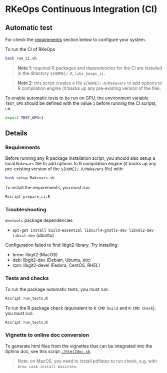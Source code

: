 # RKeOps Continuous Integration (CI)

## Automatic test

For check the [requirements](#requirements) section below to configure your system.

To run the CI of RKeOps 
```bash
bash run_ci.sh
```

> **Note 1**: required R packages and dependencies for the CI are installed in the directory `${HOME}/.R_libs_keops_ci`.

> **Note 2**: this script creates a file `${HOME}/.R/Makevars` to add options to R compilation engine (it backs up any pre-existing version of the file).

To enable automatic tests to be run on GPU, the environment variable `TEST_GPU` 
should be defined with the value `1` before running the CI scripts, i.e.
```bash
export TEST_GPU=1
```

## Details

### Requirements

Before running any R package installation script, you should also setup a local `Makevars` file to add options to R compilation engine (it backs up any pre-existing version of the `${HOME}/.R/Makevars` file) with:
```bash
bash setup_Makevars.sh
```

To install the requirements, you must run:
```bash
Rscript prepare_ci.R
```

### Troubleshooting

`devtools` package dependencies 
  - `apt-get install build-essential libcurl4-gnutls-dev libxml2-dev libssl-dev` (ubuntu)

Configuration failed to find libgit2 library. Try installing:
  - brew: libgit2 (MacOS)
  - deb: libgit2-dev (Debian, Ubuntu, etc)
  - rpm: libgit2-devel (Fedora, CentOS, RHEL)

### Tests and checks

To run the package automatic tests, you must run:
```bash
Rscript run_tests.R
```

To run the R package check (equivalent to `R CMD build` and `R CMD check`), you must run:
```bash
Rscript run_tests.R
```

### Vignette to online doc conversion

To generate html files from the vignettes that can be integrated into the 
Sphinx doc, see this script [`./html2doc.sh`](./html2doc.sh).

> Note: on MacOS, you need to install pdflatex to run check, e.g. with `brew cask install basictex`.


